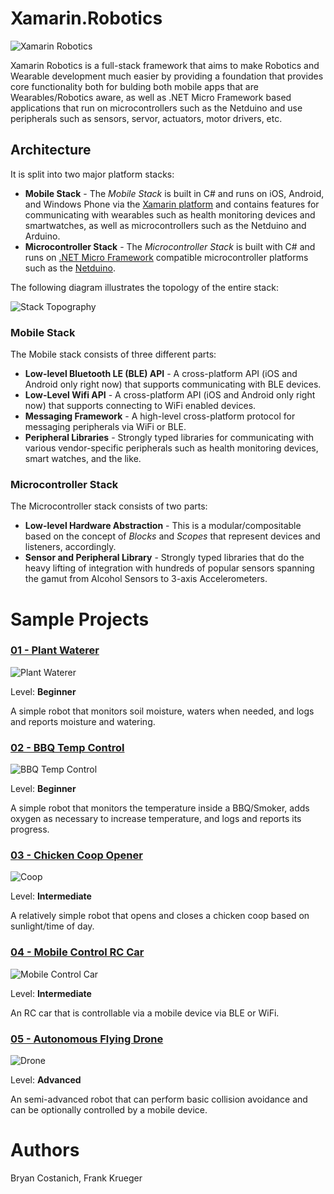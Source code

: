 # Xamarin.Robotics

![Xamarin Robotics](https://github.com/xamarin/Xamarin.Robotics/raw/master/Support%20Files/Images/Xamarin.Robotics%20Overview_Thumb.png)

Xamarin Robotics is a full-stack framework that aims to make Robotics and Wearable development much easier by providing a foundation that provides core functionality both for bulding both mobile apps that are Wearables/Robotics aware, as well as .NET Micro Framework based applications that run on microcontrollers such as the Netduino and use peripherals such as sensors, servor, actuators, motor drivers, etc.

## Architecture
 
It is split into two major platform stacks:

 * **Mobile Stack** - The _Mobile Stack_ is built in C# and runs on iOS, Android, and Windows Phone via the [Xamarin platform](http://xamarin.com) and contains features for communicating with wearables such as health monitoring devices and smartwatches, as well as microcontrollers such as the Netduino and Arduino.
 * **Microcontroller Stack** - The _Microcontroller Stack_ is built with C# and runs on [.NET Micro Framework](http://www.netmf.com/) compatible microcontroller platforms such as the [Netduino](http://netduino.com/).
 
The following diagram illustrates the topology of the entire stack:

![Stack Topography](https://github.com/xamarin/Xamarin.Robotics/raw/master/Support%20Files/Images/Xamarin.Robotics%20Stack%20Topography_Thumb.png)

### Mobile Stack

The Mobile stack consists of three different parts:

 * **Low-level Bluetooth LE (BLE) API** - A cross-platform API (iOS and Android only right now) that supports communicating with BLE devices.
 * **Low-Level Wifi API** - A cross-platform API (iOS and Android only right now) that supports connecting to WiFi enabled devices.
 * **Messaging Framework** - A high-level cross-platform protocol for messaging peripherals via WiFi or BLE.
 * **Peripheral Libraries** - Strongly typed libraries for communicating with various vendor-specific peripherals such as health monitoring devices, smart watches, and the like.

### Microcontroller Stack

The Microcontroller stack consists of two parts:

 * **Low-level Hardware Abstraction** - This is a modular/compositable based on the concept of _Blocks_ and _Scopes_ that represent devices and listeners, accordingly.
 * **Sensor and Peripheral Library** - Strongly typed libraries that do the heavy lifting of integration with hundreds of popular sensors spanning the gamut from Alcohol Sensors to 3-axis Accelerometers.

# Sample Projects

### [01 - Plant Waterer](https://github.com/xamarin/Xamarin.Robotics/tree/master/Projects/01%20-%20Plant%20Waterer)
![Plant Waterer](https://github.com/xamarin/Xamarin.Robotics/raw/master/Projects/01%20-%20Plant%20Waterer/Images/Illustration_Thumb.png)

Level: **Beginner** 

A simple robot that monitors soil moisture, waters when needed, and logs and reports moisture and watering. 

### [02 - BBQ Temp Control](https://github.com/xamarin/Xamarin.Robotics/tree/master/Projects/02%20-%20BBQ%20Temp%20Control)
![BBQ Temp Control](https://github.com/xamarin/Xamarin.Robotics/raw/master/Projects/02%20-%20BBQ%20Temp%20Control/Images/Illustration_thumb.png)

Level: **Beginner**

A simple robot that monitors the temperature inside a BBQ/Smoker, adds oxygen as necessary to increase temperature, and logs and reports its progress.

### [03 - Chicken Coop Opener](https://github.com/xamarin/Xamarin.Robotics/tree/master/Projects/03%20-%20Chicken%20Coop%20Opener)
![Coop](https://github.com/xamarin/Xamarin.Robotics/raw/master/Projects/05%20-%20Chicken%20Coop%20Opener/Images/Illustration_thumb.png)

Level: **Intermediate**

A relatively simple robot that opens and closes a chicken coop based on sunlight/time of day.

### [04 - Mobile Control RC Car](https://github.com/xamarin/Xamarin.Robotics/tree/master/Projects/04%20-%20Mobile%20Control%20Car)
![Mobile Control Car](https://github.com/xamarin/Xamarin.Robotics/raw/master/Projects/03%20-%20Mobile%20Control%20Car/Images/Illustration_thumb.png)

Level: **Intermediate**

An RC car that is controllable via a mobile device via BLE or WiFi.

### [05 - Autonomous Flying Drone](https://github.com/xamarin/Xamarin.Robotics/tree/master/Projects/05%20-%20Semi%20Autonomous%20Drone)
![Drone](https://github.com/xamarin/Xamarin.Robotics/raw/master/Projects/04%20-%20Semi%20Autonomous%20Drone/Images/Illustration_thumb.png)

Level: **Advanced**

An semi-advanced robot that can perform basic collision avoidance and can be optionally controlled by a mobile device.

# Authors
Bryan Costanich, Frank Krueger